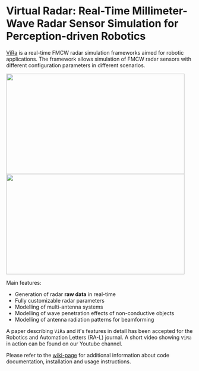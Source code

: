 # Virtual Radar: Real-Time Millimeter-Wave Radar Sensor Simulation for Perception-driven Robotics

[ViRa](https://sites.google.com/view/virtualradar) is a real-time FMCW radar simulation frameworks aimed for robotic applications. The framework allows simulation of FMCW radar sensors with different configuration parameters in different scenarios. 

<img src="https://github.com/chstetco/virtualradar/blob/main/readme_images/ICRA2021_snip01.gif" width="480" height="270" /> <img src="https://github.com/chstetco/virtualradar/blob/main/readme_images/ICRA2021_snip02.gif" width="480" height="270" />

Main features: 

* Generation of radar **raw data** in real-time
* Fully customizable radar parameters
* Modelling of multi-antenna systems
* Modelling of wave penetration effects of non-conductive objects
* Modelling of antenna radiation patterns for beamforming

A paper describing `ViRa` and it's features in detail has been accepted for the Robotics and Automation Letters (RA-L) journal. A short video showing `ViRa` in action can be found on our Youtube channel.


Please refer to the [wiki-page](https://github.com/chstetco/virtualradar/wiki/_new) for additional information about code documentation, installation and usage instructions.
